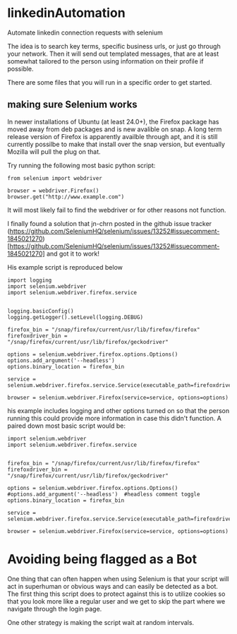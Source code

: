 # linkedinAutomation
Automate linkedin connection requests with selenium

The idea is to search key terms, specific business urls, or just go through your network. Then it will send out templated messages, that are at least somewhat tailored to the person using information on their profile if possible.

There are some files that you will run in a specific order to get started.

## making sure Selenium works
In newer installations of Ubuntu (at least 24.0+), the Firefox package has moved away from deb packages and is new avalible on snap. A long term release version of Firefox is apparently availble through apt, and it is still currently possilbe to make that install over the snap version, but eventually Mozilla will pull the plug on that.

Try running the following most basic python script:

```
from selenium import webdriver

browser = webdriver.Firefox()
browser.get("http://www.example.com")
```

It will most likely fail to find the webdriver or for other reasons not function.

I finally found a solution that jn-chrn posted in the github issue tracker (https://github.com/SeleniumHQ/selenium/issues/13252#issuecomment-1845021270)[https://github.com/SeleniumHQ/selenium/issues/13252#issuecomment-1845021270] and got it to work!

His example script is reproduced below
```
import logging
import selenium.webdriver
import selenium.webdriver.firefox.service


logging.basicConfig()
logging.getLogger().setLevel(logging.DEBUG)

firefox_bin = "/snap/firefox/current/usr/lib/firefox/firefox"
firefoxdriver_bin = "/snap/firefox/current/usr/lib/firefox/geckodriver"

options = selenium.webdriver.firefox.options.Options()
options.add_argument('--headless')
options.binary_location = firefox_bin

service = selenium.webdriver.firefox.service.Service(executable_path=firefoxdriver_bin)

browser = selenium.webdriver.Firefox(service=service, options=options)
```

his example includes logging and other options turned on so that the person running this could provide more information in case this didn't function. A paired down most basic script would be:
```
import selenium.webdriver
import selenium.webdriver.firefox.service


firefox_bin = "/snap/firefox/current/usr/lib/firefox/firefox"
firefoxdriver_bin = "/snap/firefox/current/usr/lib/firefox/geckodriver"

options = selenium.webdriver.firefox.options.Options()
#options.add_argument('--headless')  #headless comment toggle
options.binary_location = firefox_bin

service = selenium.webdriver.firefox.service.Service(executable_path=firefoxdriver_bin)

browser = selenium.webdriver.Firefox(service=service, options=options)
```

# Avoiding being flagged as a Bot
One thing that can often happen when using Selenium is that your script will act in superhuman or obvious ways and can easily be detected as a bot. The first thing this script does to protect against this is to utilize cookies so that you look more like a regular user and we get to skip the part where we navigate through the login page.

One other strategy is making the script wait at random intervals.

